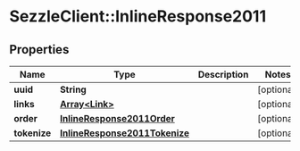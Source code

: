 # SezzleClient::InlineResponse2011

## Properties
Name | Type | Description | Notes
------------ | ------------- | ------------- | -------------
**uuid** | **String** |  | [optional]
**links** | [**Array&lt;Link&gt;**](Link.md) |  | [optional]
**order** | [**InlineResponse2011Order**](InlineResponse2011Order.md) |  | [optional]
**tokenize** | [**InlineResponse2011Tokenize**](InlineResponse2011Tokenize.md) |  | [optional]

